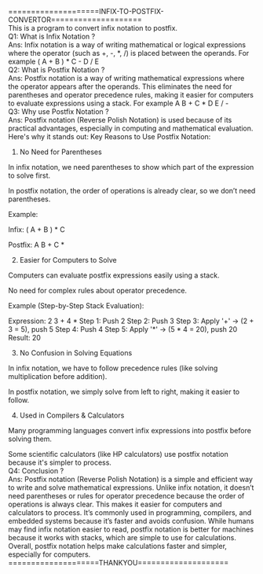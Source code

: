====================INFIX-TO-POSTFIX-CONVERTOR====================
<BR>
This is a program to convert infix notation to postfix.
<BR>
Q1: What is Infix Notation ?<BR>
Ans: Infix notation is a way of writing mathematical or logical expressions where the operator (such as +, -, *, /) is placed between the operands. For example ( A + B ) * C - D / E
<BR>
Q2: What is Postfix Notation ?<BR>
Ans: Postfix notation is a way of writing mathematical expressions where the operator appears after the operands. This eliminates the need for parentheses and operator precedence rules, making it easier for computers to evaluate expressions using a stack. For example A B + C * D E / -
<BR>
Q3: Why use Postfix Notation ?<BR>
Ans: Postfix notation (Reverse Polish Notation) is used because of its practical advantages, especially in computing and mathematical evaluation. Here's why it stands out:
Key Reasons to Use Postfix Notation:
1. No Need for Parentheses 

In infix notation, we need parentheses to show which part of the expression to solve first.

In postfix notation, the order of operations is already clear, so we don’t need parentheses.

Example:

Infix: ( A + B ) * C

Postfix: A B + C *

2. Easier for Computers to Solve 

Computers can evaluate postfix expressions easily using a stack.

No need for complex rules about operator precedence.

Example (Step-by-Step Stack Evaluation):

Expression: 2 3 + 4 *
Step 1: Push 2
Step 2: Push 3
Step 3: Apply '+' → (2 + 3 = 5), push 5
Step 4: Push 4
Step 5: Apply '*' → (5 * 4 = 20), push 20
Result: 20

3. No Confusion in Solving Equations 

In infix notation, we have to follow precedence rules (like solving multiplication before addition).

In postfix notation, we simply solve from left to right, making it easier to follow.

4. Used in Compilers & Calculators 

Many programming languages convert infix expressions into postfix before solving them.

Some scientific calculators (like HP calculators) use postfix notation because it's simpler to process.
<BR>
Q4: Conclusion ?<BR>
Ans: Postfix notation (Reverse Polish Notation) is a simple and efficient way to write and solve mathematical expressions. Unlike infix notation, it doesn’t need parentheses or rules for operator precedence because the order of operations is always clear. This makes it easier for computers and calculators to process.
It’s commonly used in programming, compilers, and embedded systems because it’s faster and avoids confusion. While humans may find infix notation easier to read, postfix notation is better for machines because it works with stacks, which are simple to use for calculations.
Overall, postfix notation helps make calculations faster and simpler, especially for computers.
<BR>
====================THANKYOU====================
